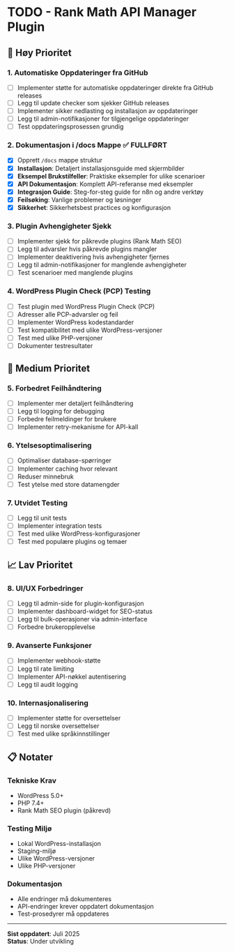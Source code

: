 # TODO - Rank Math API Manager Plugin

## 🚀 Høy Prioritet

### 1. Automatiske Oppdateringer fra GitHub

- [ ] Implementer støtte for automatiske oppdateringer direkte fra GitHub releases
- [ ] Legg til update checker som sjekker GitHub releases
- [ ] Implementer sikker nedlasting og installasjon av oppdateringer
- [ ] Legg til admin-notifikasjoner for tilgjengelige oppdateringer
- [ ] Test oppdateringsprosessen grundig

### 2. Dokumentasjon i /docs Mappe ✅ FULLFØRT

- [x] Opprett `/docs` mappe struktur
- [x] **Installasjon**: Detaljert installasjonsguide med skjermbilder
- [x] **Eksempel Brukstilfeller**: Praktiske eksempler for ulike scenarioer
- [x] **API Dokumentasjon**: Komplett API-referanse med eksempler
- [x] **Integrasjon Guide**: Steg-for-steg guide for n8n og andre verktøy
- [x] **Feilsøking**: Vanlige problemer og løsninger
- [x] **Sikkerhet**: Sikkerhetsbest practices og konfigurasjon

### 3. Plugin Avhengigheter Sjekk

- [ ] Implementer sjekk for påkrevde plugins (Rank Math SEO)
- [ ] Legg til advarsler hvis påkrevde plugins mangler
- [ ] Implementer deaktivering hvis avhengigheter fjernes
- [ ] Legg til admin-notifikasjoner for manglende avhengigheter
- [ ] Test scenarioer med manglende plugins

### 4. WordPress Plugin Check (PCP) Testing

- [ ] Test plugin med WordPress Plugin Check (PCP)
- [ ] Adresser alle PCP-advarsler og feil
- [ ] Implementer WordPress kodestandarder
- [ ] Test kompatibilitet med ulike WordPress-versjoner
- [ ] Test med ulike PHP-versjoner
- [ ] Dokumenter testresultater

## 🔧 Medium Prioritet

### 5. Forbedret Feilhåndtering

- [ ] Implementer mer detaljert feilhåndtering
- [ ] Legg til logging for debugging
- [ ] Forbedre feilmeldinger for brukere
- [ ] Implementer retry-mekanisme for API-kall

### 6. Ytelsesoptimalisering

- [ ] Optimaliser database-spørringer
- [ ] Implementer caching hvor relevant
- [ ] Reduser minnebruk
- [ ] Test ytelse med store datamengder

### 7. Utvidet Testing

- [ ] Legg til unit tests
- [ ] Implementer integration tests
- [ ] Test med ulike WordPress-konfigurasjoner
- [ ] Test med populære plugins og temaer

## 📈 Lav Prioritet

### 8. UI/UX Forbedringer

- [ ] Legg til admin-side for plugin-konfigurasjon
- [ ] Implementer dashboard-widget for SEO-status
- [ ] Legg til bulk-operasjoner via admin-interface
- [ ] Forbedre brukeropplevelse

### 9. Avanserte Funksjoner

- [ ] Implementer webhook-støtte
- [ ] Legg til rate limiting
- [ ] Implementer API-nøkkel autentisering
- [ ] Legg til audit logging

### 10. Internasjonalisering

- [ ] Implementer støtte for oversettelser
- [ ] Legg til norske oversettelser
- [ ] Test med ulike språkinnstillinger

## 📋 Notater

### Tekniske Krav

- WordPress 5.0+
- PHP 7.4+
- Rank Math SEO plugin (påkrevd)

### Testing Miljø

- Lokal WordPress-installasjon
- Staging-miljø
- Ulike WordPress-versjoner
- Ulike PHP-versjoner

### Dokumentasjon

- Alle endringer må dokumenteres
- API-endringer krever oppdatert dokumentasjon
- Test-prosedyrer må oppdateres

---

**Sist oppdatert**: Juli 2025  
**Status**: Under utvikling
